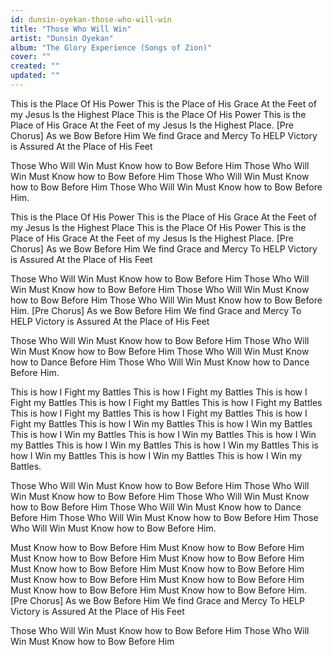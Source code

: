 ```yaml
---
id: dunsin-oyekan-those-who-will-win
title: "Those Who Will Win"
artist: "Dunsin Oyekan"
album: "The Glory Experience (Songs of Zion)"
cover: ""
created: ""
updated: ""
---
```


This is the Place
Of His Power
This is the Place of His Grace
At the Feet of my Jesus
Is the Highest Place
This is the Place
Of His Power
This is the Place of His Grace
At the Feet of my Jesus
Is the Highest Place.
[Pre  Chorus]
As we Bow Before Him
We find Grace and Mercy
To HELP
Victory is Assured
At the Place of His Feet

Those Who Will Win
Must Know how to Bow
Before Him
Those Who Will Win
Must Know how to Bow
Before Him
Those Who Will Win
Must Know how to Bow
Before Him
Those Who Will Win
Must Know how to Bow
Before Him.

This is the Place
Of His Power
This is the Place of His Grace
At the Feet of my Jesus
Is the Highest Place
This is the Place
Of His Power
This is the Place of His Grace
At the Feet of my Jesus
Is the Highest Place.
[Pre  Chorus]
As we Bow Before Him
We find Grace and Mercy
To HELP
Victory is Assured
At the Place of His Feet

Those Who Will Win
Must Know how to Bow
Before Him
Those Who Will Win
Must Know how to Bow
Before Him
Those Who Will Win
Must Know how to Bow
Before Him
Those Who Will Win
Must Know how to Bow
Before Him.
[Pre  Chorus]
As we Bow Before Him
We find Grace and Mercy
To HELP
Victory is Assured
At the Place of His Feet

Those Who Will Win
Must Know how to Bow
Before Him
Those Who Will Win
Must Know how to Bow
Before Him
Those Who Will Win
Must Know how to
Dance Before Him
Those Who Will Win
Must Know how to
Dance Before Him.

This is how I Fight my Battles
This is how I Fight my Battles
This is how I Fight my Battles
This is how I Fight my Battles
This is how I Fight my Battles
This is how I Fight my Battles
This is how I Fight my Battles
This is how I Fight my Battles
This is how I Win my Battles
This is how I Win my Battles
This is how I Win my Battles
This is how I Win my Battles
This is how I Win my Battles
This is how I Win my Battles
This is how I Win my Battles
This is how I Win my Battles
This is how I Win my Battles
This is how I Win my Battles.

Those Who Will Win
Must Know how to Bow
Before Him
Those Who Will Win
Must Know how to Bow
Before Him
Those Who Will Win
Must Know how to Bow
Before Him
Those Who Will Win
Must Know how to
Dance Before Him
Those Who Will Win
Must Know how to Bow
Before Him
Those Who Will Win
Must Know how to Bow
Before Him.

Must Know how to Bow
Before Him
Must Know how to Bow
Before Him
Must Know how to Bow
Before Him
Must Know how to Bow
Before Him
Must Know how to Bow
Before Him
Must Know how to Bow
Before Him
Must Know how to Bow
Before Him
Must Know how to Bow
Before Him
Must Know how to Bow
Before Him
Must Know how to Bow
Before Him.
[Pre  Chorus]
As we Bow Before Him
We find Grace and Mercy
To HELP
Victory is Assured
At the Place of His Feet

Those Who Will Win
Must Know how to Bow
Before Him
Those Who Will Win
Must Know how to Bow
Before Him